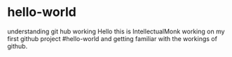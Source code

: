 # hello-world
understanding git hub working 
Hello this is IntellectualMonk working on my first github project #hello-world and getting familiar with the workings of github.
